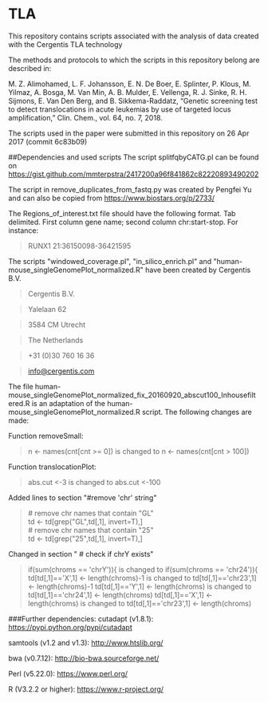 # TLA
This repository contains scripts associated with the analysis of data created with the Cergentis TLA technology

The methods and protocols to which the scripts in this repository belong are described in: 

M. Z. Alimohamed, L. F. Johansson, E. N. De Boer, E. Splinter, P. Klous, M. Yilmaz, A. Bosga, M. Van Min, A. B. Mulder, E. Vellenga, R. J. Sinke, R. H. Sijmons, E. Van Den Berg, and B. Sikkema-Raddatz, “Genetic screening test to detect translocations in acute leukemias by use of targeted locus amplification,” Clin. Chem., vol. 64, no. 7, 2018.

The scripts used in the paper were submitted in this repository on 26 Apr 2017 (commit 6c83b09)

##Dependencies and used scripts
The script splitfqbyCATG.pl can be found on https://gist.github.com/mmterpstra/2417200a96f841862c82220893490202

The script in remove_duplicates_from_fastq.py was created by Pengfei Yu and can also be copied from https://www.biostars.org/p/2733/

The Regions_of_interest.txt file should have the following format. Tab delimited. First column gene name; second column chr:start-stop. For instance: 

> RUNX1   21:36150098-36421595

The scripts "windowed_coverage.pl", "in_silico_enrich.pl" and "human-mouse_singleGenomePlot_normalized.R" have been created by Cergentis B.V.

> Cergentis B.V.

> Yalelaan 62

> 3584 CM Utrecht

> The Netherlands

> +31 (0)30 760 16 36

> info@cergentis.com

The file human-mouse_singleGenomePlot_normalized_fix_20160920_abscut100_Inhousefiltered.R is an adaptation of the human-mouse_singleGenomePlot_normalized.R script. The following changes are made:

Function removeSmall: 
> n <- names(cnt[cnt >= 0])        		is changed to          	n <- names(cnt[cnt > 100])

Function translocationPlot: 
> abs.cut <-3       						is changed to  		   	abs.cut <-100        

Added lines to section "#remove 'chr' string"
> \# remove chr names that contain "GL"                                                            
> td <- td[grep("GL",td[,1], invert=T),]                                                         
> \# remove chr names that contain "25"                                                         
> td <- td[grep("25",td[,1], invert=T),]                                                       

Changed in section "	# check if chrY exists"
> if(sum(chroms == 'chrY')){          	is changed to     		if(sum(chroms == 'chr24')){     
> td[td[,1]=='X',1] <- length(chroms)-1	is changed to			td[td[,1]=='chr23',1] <- length(chroms)-1
> td[td[,1]=='Y',1] <- length(chroms)		is changed to			td[td[,1]=='chr24',1] <- length(chroms)
> td[td[,1]=='X',1] <- length(chroms)		is changed to			td[td[,1]=='chr23',1] <- length(chroms)


###Further dependencies: 
cutadapt (v1.8.1): https://pypi.python.org/pypi/cutadapt

samtools (v1.2 and v1.3): http://www.htslib.org/

bwa (v0.7.12): http://bio-bwa.sourceforge.net/

Perl (v5.22.0): https://www.perl.org/

R (V3.2.2 or higher): https://www.r-project.org/
